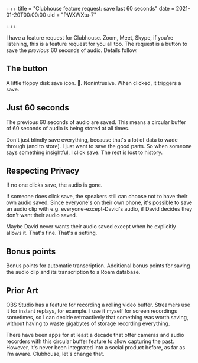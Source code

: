 +++
title = "Clubhouse feature request: save last 60 seconds"
date = 2021-01-20T00:00:00
uid = "PWXWXtu-7"

+++

I have a feature request for Clubhouse. Zoom, Meet, Skype, if you're listening, this is a feature request for you all too. The request is a button to save the _previous_ 60 seconds of audio. Details follow.

## The button

A little floppy disk save icon. 💾. Nonintrusive. When clicked, it triggers a save.

## Just 60 seconds

The previous 60 seconds of audio are saved. This means a circular buffer of 60 seconds of audio is being stored at all times.

Don't just blindly save everything, because that's a lot of data to wade through (and to store). I just want to save the good parts. So when someone says something insightful, I click save. The rest is lost to history.

## Respecting Privacy

If no one clicks save, the audio is gone.

If someone does click save, the speakers still can choose not to have their own audio saved. Since everyone's on their own phone, it's possible to save an audio clip with e.g. everyone-except-David's audio, if David decides they don't want their audio saved.

Maybe David never wants their audio saved except when he explicitly allows it. That's fine. That's a setting.

## Bonus points

Bonus points for automatic transcription. Additional bonus points for saving the audio clip and its transcription to a Roam database.

## Prior Art

OBS Studio has a feature for recording a rolling video buffer. Streamers use it for instant replays, for example. I use it myself for screen recordings sometimes, so I can decide retroactively that something was worth saving, without having to waste gigabytes of storage recording everything.

There have been apps for at least a decade that offer cameras and audio recorders with this circular buffer feature to allow capturing the past. However, it's never been integrated into a social product before, as far as I'm aware. Clubhouse, let's change that.
